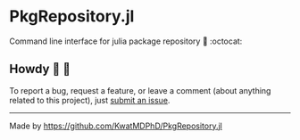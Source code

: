 # PkgRepository.jl

Command line interface for julia package repository :bento: :octocat:

## Howdy :wave: :cowboy_hat_face:

To report a bug, request a feature, or leave a comment (about anything related to this project), just [submit an issue](https://github.com/KwatMDPhD/PkgRepository.jl/issues/new/choose).

---

Made by https://github.com/KwatMDPhD/PkgRepository.jl
